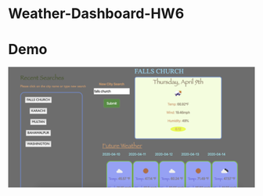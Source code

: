 # Weather-Dashboard-HW6

































# Demo 
![Weather-Data App](/demo.png?raw=true "Weather Data Application")


